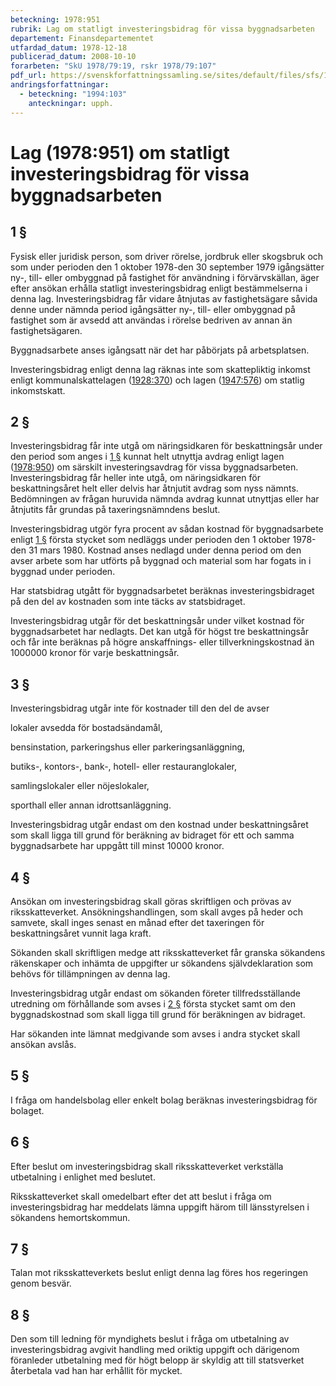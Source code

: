 ```yaml
---
beteckning: 1978:951
rubrik: Lag om statligt investeringsbidrag för vissa byggnadsarbeten
departement: Finansdepartementet
utfardad_datum: 1978-12-18
publicerad_datum: 2008-10-10
forarbeten: "SkU 1978/79:19, rskr 1978/79:107"
pdf_url: https://svenskforfattningssamling.se/sites/default/files/sfs/1978-12/SFS1978-951.pdf
andringsforfattningar:
  - beteckning: "1994:103"
    anteckningar: upph.
---
```


# Lag (1978:951) om statligt investeringsbidrag för vissa byggnadsarbeten

## 1 §

Fysisk eller juridisk person, som driver rörelse, jordbruk eller skogsbruk och som under perioden den 1 oktober 1978-den 30 september 1979 igångsätter ny-, till- eller ombyggnad på fastighet för användning i förvärvskällan, äger efter ansökan erhålla statligt investeringsbidrag enligt bestämmelserna i denna lag. Investeringsbidrag får vidare åtnjutas av fastighetsägare såvida denne under nämnda period igångsätter ny-, till- eller ombyggnad på fastighet som är avsedd att användas i rörelse bedriven av annan än fastighetsägaren.

Byggnadsarbete anses igångsatt när det har påbörjats på arbetsplatsen.

Investeringsbidrag enligt denna lag räknas inte som skattepliktig inkomst enligt kommunalskattelagen ([1928:370](https://selex.se/eli/sfs/1928/370)) och lagen ([1947:576](https://selex.se/eli/sfs/1947/576)) om statlig inkomstskatt.

## 2 §

Investeringsbidrag får inte utgå om näringsidkaren för beskattningsår under den period som anges i [1 §](#1) kunnat helt utnyttja avdrag enligt lagen ([1978:950](https://selex.se/eli/sfs/1978/950)) om särskilt investeringsavdrag för vissa byggnadsarbeten. Investeringsbidrag får heller inte utgå, om näringsidkaren för beskattningsåret helt eller delvis har åtnjutit avdrag som nyss nämnts. Bedömningen av frågan huruvida nämnda avdrag kunnat utnyttjas eller har åtnjutits får grundas på taxeringsnämndens beslut.

Investeringsbidrag utgör fyra procent av sådan kostnad för byggnadsarbete enligt [1 §](#1) första stycket som nedläggs under perioden den 1 oktober 1978-den 31 mars 1980. Kostnad anses nedlagd under denna period om den avser arbete som har utförts på byggnad och material som har fogats in i byggnad under perioden.

Har statsbidrag utgått för byggnadsarbetet beräknas investeringsbidraget på den del av kostnaden som inte täcks av statsbidraget.

Investeringsbidrag utgår för det beskattningsår under vilket kostnad för byggnadsarbetet har nedlagts. Det kan utgå för högst tre beskattningsår och får inte beräknas på högre anskaffnings- eller tillverkningskostnad än 1000000 kronor för varje beskattningsår.

## 3 §

Investeringsbidrag utgår inte för kostnader till den del de avser

lokaler avsedda för bostadsändamål,

bensinstation, parkeringshus eller parkeringsanläggning,

butiks-, kontors-, bank-, hotell- eller restauranglokaler,

samlingslokaler eller nöjeslokaler,

sporthall eller annan idrottsanläggning.

Investeringsbidrag utgår endast om den kostnad under beskattningsåret som skall ligga till grund för beräkning av bidraget för ett och samma byggnadsarbete har uppgått till minst 10000 kronor.

## 4 §

Ansökan om investeringsbidrag skall göras skriftligen och prövas av riksskatteverket. Ansökningshandlingen, som skall avges på heder och samvete, skall inges senast en månad efter det taxeringen för beskattningsåret vunnit laga kraft.

Sökanden skall skriftligen medge att riksskatteverket får granska sökandens räkenskaper och inhämta de uppgifter ur sökandens självdeklaration som behövs för tillämpningen av denna lag.

Investeringsbidrag utgår endast om sökanden företer tillfredsställande utredning om förhållande som avses i [2 §](#2) första stycket samt om den byggnadskostnad som skall ligga till grund för beräkningen av bidraget.

Har sökanden inte lämnat medgivande som avses i andra stycket skall ansökan avslås.

## 5 §

I fråga om handelsbolag eller enkelt bolag beräknas investeringsbidrag för bolaget.

## 6 §

Efter beslut om investeringsbidrag skall riksskatteverket verkställa utbetalning i enlighet med beslutet.

Riksskatteverket skall omedelbart efter det att beslut i fråga om investeringsbidrag har meddelats lämna uppgift härom till länsstyrelsen i sökandens hemortskommun.

## 7 §

Talan mot riksskatteverkets beslut enligt denna lag föres hos regeringen genom besvär.

## 8 §

Den som till ledning för myndighets beslut i fråga om utbetalning av investeringsbidrag avgivit handling med oriktig uppgift och därigenom föranleder utbetalning med för högt belopp är skyldig att till statsverket återbetala vad han har erhållit för mycket.